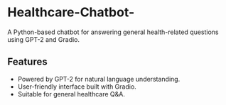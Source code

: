 # Healthcare-Chatbot-
A Python-based chatbot for answering general health-related questions using GPT-2 and Gradio.
## Features
- Powered by GPT-2 for natural language understanding.
- User-friendly interface built with Gradio.
- Suitable for general healthcare Q&A.
